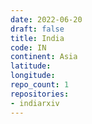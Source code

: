 ```yaml
---
date: 2022-06-20
draft: false
title: India
code: IN
continent: Asia
latitude:
longitude:
repo_count: 1
repositories:
- indiarxiv
---
```



